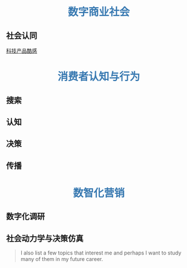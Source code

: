 # <center><font color="#3879B1">数字商业社会</font></center>

## 社会认同

[科技产品酷感](https://github.com/)



# <center><font color="#3879B1">消费者认知与行为</font></center>

## 搜索



## 认知



## 决策



## 传播



# <center><font color="#3879B1">数智化营销</font></center>

## 数字化调研



## 社会动力学与决策仿真







> I also list a few topics that interest me and perhaps I want to study many of them in my future career.

